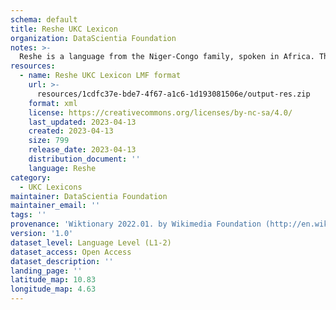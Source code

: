 ```yaml
---
schema: default
title: Reshe UKC Lexicon
organization: DataScientia Foundation
notes: >-
  Reshe is a language from the Niger-Congo family, spoken in Africa. The UKC Lexicon of Reshe is represented as a lexico-semantic network. It consists of words, word senses, synsets, as well as sense-level and synset-level relationships.
resources:
  - name: Reshe UKC Lexicon LMF format
    url: >-
      resources/1cdfc37e-bde7-4f67-a1c6-1d193081506e/output-res.zip
    format: xml
    license: https://creativecommons.org/licenses/by-nc-sa/4.0/
    last_updated: 2023-04-13
    created: 2023-04-13
    size: 799
    release_date: 2023-04-13
    distribution_document: ''
    language: Reshe
category:
  - UKC Lexicons
maintainer: DataScientia Foundation
maintainer_email: ''
tags: ''
provenance: 'Wiktionary 2022.01. by Wikimedia Foundation (http://en.wiktionary.org); Princeton WordNet 2.1 by Princeton University (https://wordnet.princeton.edu)'
version: '1.0'
dataset_level: Language Level (L1-2)
dataset_access: Open Access
dataset_description: ''
landing_page: ''
latitude_map: 10.83
longitude_map: 4.63
---
```

